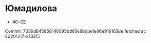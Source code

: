 # Юмадилова
- [40: CE](40.md)

Commit: 7339d845858140095dd65e88cbe1e86e919165de
 fetched at: 20201217-213315
